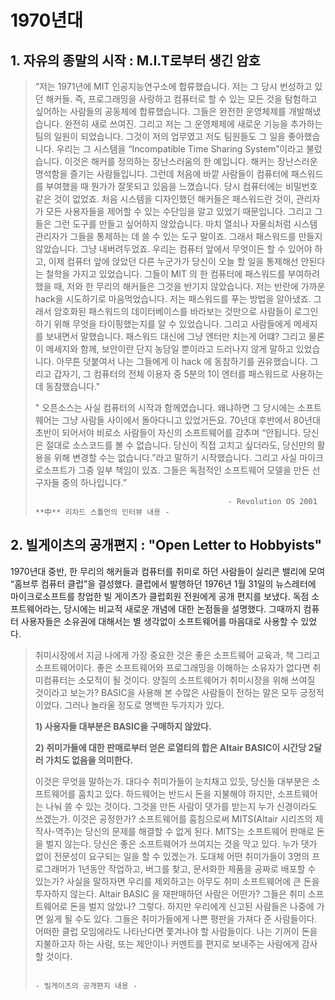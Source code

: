 # 1970년대

## 1. 자유의 종말의 시작 : M.I.T로부터 생긴 암호

> “저는 1971년에 MIT 인공지능연구소에 합류했습니다. 저는 그 당시 번성하고 있던 해커들. 즉, 프로그래밍을 사랑하고 컴퓨터로 할 수 있는 모든 것을 탐험하고 싶어하는 사람들의 공동체에 합류했습니다. 그들은 완전한 운영체제를 개발해냈습니다. 완전히 새로 쓰여진. 그리고 저는 그 운영체제에 새로운 기능을 추가하는 팀의 일원이 되었습니다. 그것이 저의 업무였고 저도 팀원들도 그 일을 좋아했습니다. 우리는 그 시스템을 “Incompatible Time Sharing System”이라고 불렀습니다. 이것은 해커를 정의하는 장난스러움의 한 예입니다. 해커는 장난스러운 명석함을 즐기는 사람들입니다. 그런데 처음에 바깥 사람들이 컴퓨터에 패스워드를 부여했을 때 뭔가가 잘못되고 있음을 느꼈습니다. 당시 컴퓨터에는 비밀번호 같은 것이 없었죠. 처음 시스템을 디자인했던 해커들은 패스워드란 것이, 관리자가 모든 사용자들을 제어할 수 있는 수단임을 알고 있었기 때문입니다. 그리고 그들은 그런 도구를 만들고 싶어하지 않았습니다. 마치 열쇠나 자물쇠처럼 시스템 관리자가 그들을 통제하는 데 쓸 수 있는 도구 말이죠. 그래서 패스워드를 만들지 않았습니다. 그냥 내버려두었죠. 우리는 컴퓨터 앞에서 무엇이든 할 수 있어야 하고, 이제 컴퓨터 앞에 앉았던 다른 누군가가 당신이 오늘 할 일을 통제해선 안된다는 철학을 가지고 있었습니다. 그들이 MIT 의 한 컴퓨터에 패스워드를 부여하려 했을 때, 저와 한 무리의 해커들은 그것을 반기지 않았습니다. 저는 반란에 가까운 hack을 시도하기로 마음먹었습니다. 저는 패스워드를 푸는 방법을 알아냈죠. 그래서 암호화된 패스워드의 데이터베이스를 바라보는 것만으로 사람들이 로그인하기 위해 무엇을 타이핑했는지를 알 수 있었습니다. 그리고 사람들에게 메세지를 보내면서 말했습니다. 패스워드 대신에 그냥 엔터만 치는게 어떄? 그리고 물론 이 메세지와 함께, 보안이란 단지 농담일 뿐이라고 드러나지 않게 말하고 있었습니다. 아무튼 덧붙여서 나는 그들에게 이 hack 에 동참하기를 권유했습니다. 그리고 갑자기, 그 컴퓨터의 전체 이용자 중 5분의 1이 엔터를 패스워드로 사용하는데 동참했습니다."
>
>  " 오픈소스는 사실 컴퓨터의 시작과 함께였습니다. 왜냐하면 그 당시에는 소프트웨어는 그냥 사람들 사이에서 돌아다니고 있었거든요. 70년대 후반에서 80년대 초반이 되어서야 비로소 사람들이 자신의 소프트웨어를 감추며 “안됩니다. 당신은 절대로 소스코드를 볼 수 없습니다. 당신이 직접 고치고 싶더라도, 당신만의 활용을 위해 변경할 수는 없습니다.”라고 말하기 시작했습니다. 그리고 사실 마이크로소프트가 그중 일부 책임이 있죠. 그들은 독점적인 소프트웨어 모델을 만든 선구자들 중의 하나입니다.”
>
>                                                - Revolution OS 2001 **中** 리차드 스톨먼의 인터뷰 내용 -



## 2. 빌게이츠의 공개편지 : "Open Letter to Hobbyists"


 1970년대 중반, 한 무리의 해커들과 컴퓨터를 취미로 하던 사람들이 실리콘 밸리에 모여 “홈브루 컴퓨터 클럽”을 결성했다. 클럽에서 발행하던 1976년 1월 31일의 뉴스레터에 마이크로소프트를 창업한 빌 게이츠가 클럽회원 전원에게 공개 편지를 보냈다. 독점 소프트웨어라는, 당시에는 비교적 새로운 개념에 대한 논점들을 설명했다. 그때까지 컴퓨터 사용자들은 소유권에 대해서는 별 생각없이 소프트웨어를 마음대로 사용할 수 있었다.

> 취미시장에서 지금 나에게 가장 중요한 것은 좋은 소프트웨어 교육과, 책 그리고 소프트웨어이다. 좋은 소프트웨어와 프로그래밍을 이해하는 소유자가 없다면 취미컴퓨터는 소모적이 될 것이다. 양질의 소프트웨어가 취미시장을 위해 쓰여질 것이라고 보는가? BASIC을 사용해 본 수많은 사람들이 전하는 말은 모두 긍정적이었다. 그러나 놀라울 정도로 명백한 두가지가 있다.
>
> **1\)     사용자들 대부분은 BASIC을 구매하지 않았다.**
>
> **2\)     취미가들에 대한 판매로부터 얻은 로열티의 합은 Altair BASIC이 시간당 2달러 가치도 없음을 의미한다.**
>
>  이것은 무엇을 말하는가. 대다수 취미가들이 눈치채고 있듯, 당신들 대부분은 소프트웨어를 훔치고 있다. 하드웨어는 반드시 돈을 지불해야 하지만, 소프트웨어는 나눠 쓸 수 있는 것이다. 그것을 만든 사람이 댓가를 받는지 누가 신경이라도 쓰겠는가. 이것은 공정한가? 소프트웨어를 훔침으로써 MITS\(Altair 시리즈의 제작사-역주\)는 당신의 문제를 해결할 수 없게 된다. MITS는 소프트웨어 판매로 돈을 벌지 않는다. 당신은 좋은 소프트웨어가 쓰여지는 것을 막고 있다. 누가 댓가 없이 전문성이 요구되는 일을 할 수 있겠는가. 도대체 어떤 취미가들이 3명의 프로그래머가 1년동안 작업하고, 버그를 찾고, 문서화한 제품을 공짜로 배포할 수 있는가? 사실을 말하자면 우리를 제외하고는 아무도 취미 소프트웨어에 큰 돈을 투자하지 않는다. Altair BASIC 을 재판매하던 사람은 어떤가? 그들은 취미 소프트웨어로 돈을 벌지 않았나? 그렇다. 하지만 우리에게 신고된 사람들은 나중에 가면 잃게 될 수도 있다. 그들은 취미가들에게 나쁜 평판을 가져다 준 사람들이다. 어떠한 클럽 모임에라도 나타난다면 쫓겨나야 할 사람들이다. 나는 기꺼이 돈을 지불하고자 하는 사람, 또는 제안이나 커멘트를 편지로 보내주는 사람에게 감사할 것이다.
>
>                                                                                               - 빌게이츠의 공개편지 내용 -




 

